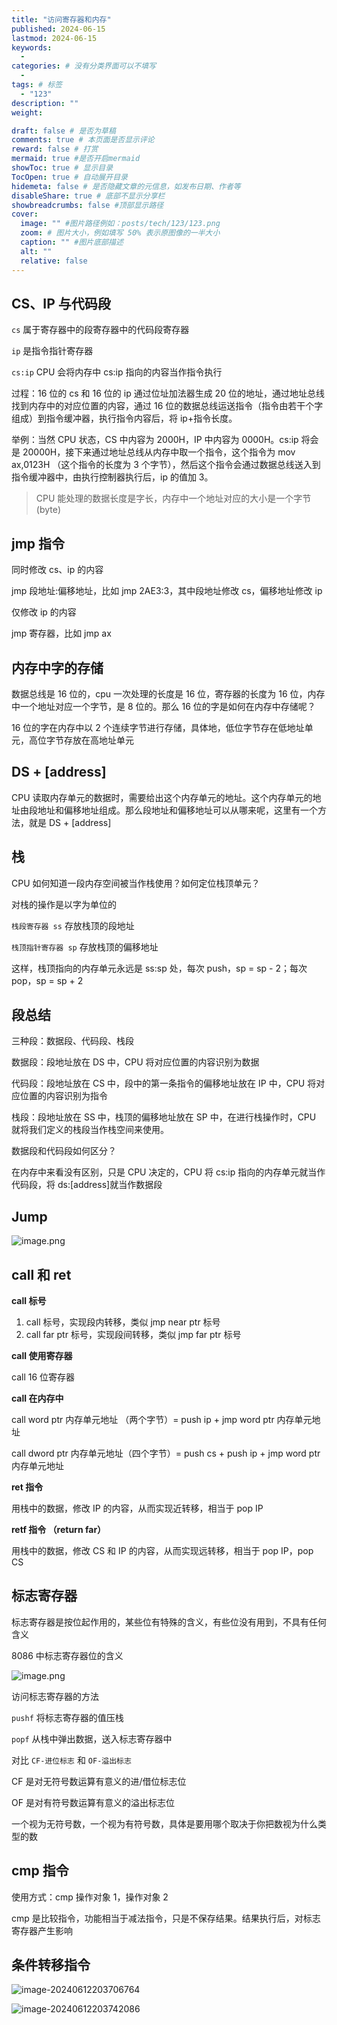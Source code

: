 ```yaml
---
title: "访问寄存器和内存"
published: 2024-06-15
lastmod: 2024-06-15
keywords:
  -
categories: # 没有分类界面可以不填写
  -
tags: # 标签
  - "123"
description: ""
weight:

draft: false # 是否为草稿
comments: true # 本页面是否显示评论
reward: false # 打赏
mermaid: true #是否开启mermaid
showToc: true # 显示目录
TocOpen: true # 自动展开目录
hidemeta: false # 是否隐藏文章的元信息，如发布日期、作者等
disableShare: true # 底部不显示分享栏
showbreadcrumbs: false #顶部显示路径
cover:
  image: "" #图片路径例如：posts/tech/123/123.png
  zoom: # 图片大小，例如填写 50% 表示原图像的一半大小
  caption: "" #图片底部描述
  alt: ""
  relative: false
---
```


## CS、IP 与代码段

`cs` 属于寄存器中的段寄存器中的代码段寄存器

`ip` 是指令指针寄存器

`cs:ip` CPU 会将内存中 cs:ip 指向的内容当作指令执行

过程：16 位的 cs 和 16 位的 ip 通过位址加法器生成 20 位的地址，通过地址总线找到内存中的对应位置的内容，通过 16 位的数据总线运送指令（指令由若干个字组成）到指令缓冲器，执行指令内容后，将 ip+指令长度。

举例：当然 CPU 状态，CS 中内容为 2000H，IP 中内容为 0000H。cs:ip 将会是 20000H，接下来通过地址总线从内存中取一个指令，这个指令为 mov ax,0123H （这个指令的长度为 3 个字节），然后这个指令会通过数据总线送入到指令缓冲器中，由执行控制器执行后，ip 的值加 3。

> CPU 能处理的数据长度是字长，内存中一个地址对应的大小是一个字节(byte)

## jmp 指令

同时修改 cs、ip 的内容

jmp 段地址:偏移地址，比如 jmp 2AE3:3，其中段地址修改 cs，偏移地址修改 ip

仅修改 ip 的内容

jmp 寄存器，比如 jmp ax

## 内存中字的存储

数据总线是 16 位的，cpu 一次处理的长度是 16 位，寄存器的长度为 16 位，内存中一个地址对应一个字节，是 8 位的。那么 16 位的字是如何在内存中存储呢？

16 位的字在内存中以 2 个连续字节进行存储，具体地，低位字节存在低地址单元，高位字节存放在高地址单元

## DS + [address]

CPU 读取内存单元的数据时，需要给出这个内存单元的地址。这个内存单元的地址由段地址和偏移地址组成。那么段地址和偏移地址可以从哪来呢，这里有一个方法，就是 DS + [address]

## 栈

CPU 如何知道一段内存空间被当作栈使用？如何定位栈顶单元？

对栈的操作是以字为单位的

`栈段寄存器 ss` 存放栈顶的段地址

`栈顶指针寄存器 sp` 存放栈顶的偏移地址

这样，栈顶指向的内存单元永远是 ss:sp 处，每次 push，sp = sp - 2；每次 pop，sp = sp + 2

## 段总结

三种段：数据段、代码段、栈段

数据段：段地址放在 DS 中，CPU 将对应位置的内容识别为数据

代码段：段地址放在 CS 中，段中的第一条指令的偏移地址放在 IP 中，CPU 将对应位置的内容识别为指令

栈段：段地址放在 SS 中，栈顶的偏移地址放在 SP 中，在进行栈操作时，CPU 就将我们定义的栈段当作栈空间来使用。

数据段和代码段如何区分？

在内存中来看没有区别，只是 CPU 决定的，CPU 将 cs:ip 指向的内存单元就当作代码段，将 ds:[address]就当作数据段

## Jump

![image.png](accessing_registers_and_memory/image-20240611162531093.png)

## call 和 ret

**call 标号**

1. call 标号，实现段内转移，类似 jmp near ptr 标号
2. call far ptr 标号，实现段间转移，类似 jmp far ptr 标号

**call 使用寄存器**

call 16 位寄存器

**call 在内存中**

call word ptr 内存单元地址 （两个字节）= push ip + jmp word ptr 内存单元地址

call dword ptr 内存单元地址（四个字节）= push cs + push ip + jmp word ptr 内存单元地址

**ret 指令**

用栈中的数据，修改 IP 的内容，从而实现近转移，相当于 pop IP

**retf 指令 （return far）**

用栈中的数据，修改 CS 和 IP 的内容，从而实现远转移，相当于 pop IP，pop CS

## 标志寄存器

标志寄存器是按位起作用的，某些位有特殊的含义，有些位没有用到，不具有任何含义

8086 中标志寄存器位的含义

![image.png](accessing_registers_and_memory/image-20240612103208407.png)

访问标志寄存器的方法

`pushf` 将标志寄存器的值压栈

`popf` 从栈中弹出数据，送入标志寄存器中

对比 `CF-进位标志` 和 `OF-溢出标志`

CF 是对无符号数运算有意义的进/借位标志位

OF 是对有符号数运算有意义的溢出标志位

一个视为无符号数，一个视为有符号数，具体是要用哪个取决于你把数视为什么类型的数

## cmp 指令

使用方式：cmp 操作对象 1，操作对象 2

cmp 是比较指令，功能相当于减法指令，只是不保存结果。结果执行后，对标志寄存器产生影响

## 条件转移指令

![image-20240612203706764](accessing_registers_and_memory/image-20240612203706764.png)

![image-20240612203742086](accessing_registers_and_memory/image-20240612203742086.png)
